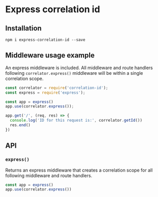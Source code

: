 # Express correlation id

## Installation
```shell
npm i express-correlation-id --save
```

## Middleware usage example
An express middleware is included. All middleware and route handlers following `correlator.express()` middleware will be within a single correlation scope.

```javascript
const correlator = require('correlation-id');
const express = require('express');

const app = express()
app.use(correlator.express());

app.get('/', (req, res) => {
  console.log('ID for this request is:', correlator.getId())
  res.end()
})
```

## API

### `express()`
Returns an express middleware that creates a correlation scope for all following middleware and route handlers.

```javascript
const app = express()
app.use(correlator.express())
```